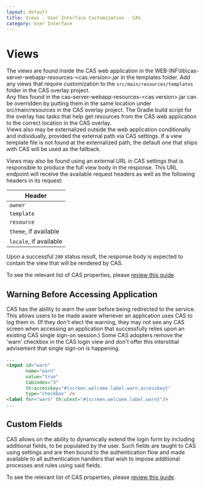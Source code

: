 ```yaml
---
layout: default
title: Views - User Interface Customization - CAS
category: User Interface
---
```


# Views

The views are found inside the CAS web application in the WEB-INF\lib\cas-server-webapp-resources-<cas.version>.jar in the 
templates folder. Add any views that require customization to the `src/main/resources/templates` folder in the CAS overlay project.  
Any files found in the cas-server-webapp-resources-<cas.version>.jar can be overridden by putting them in the same location under
src/main/resources in the CAS overlay project. The Gradle build script for the overlay has tasks that help get resources 
from the CAS web application to the correct location in the CAS overlay.  
Views also may be externalized outside the web application conditionally and individually, provided the external path 
via CAS settings. If a view template file is not found at the externalized path, the default one that ships with CAS will be used as the fallback.

Views may also be found using an external URL in CAS settings that is responsible to produce the full view body in the response. This URL endpoint will receive
the available request headers as well as the following headers in its request:

| Header             
|-------------------------------------
| `owner`
| `template`
| `resource`
| `theme`, if available
| `locale`, if available

Upon a successful `200` status result, the response body is expected to contain the view that will be rendered by CAS.
 
To see the relevant list of CAS properties, please [review this guide](../configuration/Configuration-Properties.html#views).

## Warning Before Accessing Application

CAS has the ability to warn the user before being redirected to the service. This allows users to be made aware whenever an application uses CAS to log them in.
(If they don't elect the warning, they may not see any CAS screen when accessing an application that successfully relies upon an existing CAS single sign-on session.)
Some CAS adopters remove the 'warn' checkbox in the CAS login view and don't offer this interstitial advisement that single sign-on is happening.

```html
...
<input id="warn"
       name="warn"
       value="true"
       tabindex="3"
       th:accesskey="#{screen.welcome.label.warn.accesskey}"
       type="checkbox" />
<label for="warn" th:utext="#{screen.welcome.label.warn}"/>
...
```
## Custom Fields

CAS allows on the ability to dynamically extend the login form by including additional fields, to be populated by the user.
Such fields are taught to CAS using settings and are then bound to the authentication flow and made available to all
authentication handlers that wish to impose additional processes and rules using said fields.

To see the relevant list of CAS properties, please [review this guide](../configuration/Configuration-Properties.html#views).
